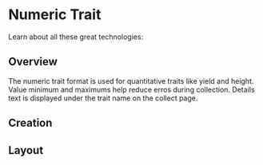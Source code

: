 
# Numeric Trait

Learn about all these great technologies:

## Overview

The numeric trait format is used for quantitative traits like yield and height. Value minimum and maximums help reduce erros during collection. Details text is displayed under the trait name on the collect page.

## Creation


## Layout